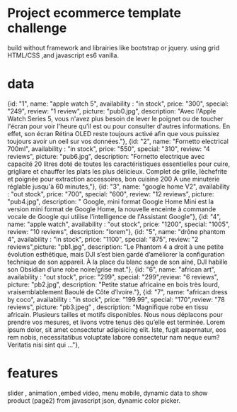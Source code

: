 # Project ecommerce template challenge
build without framework and librairies like bootstrap or jquery.
using grid HTML/CSS ,and javascript es6 vanilla.



# data 
{id: "1", name: "apple watch 5", availability : "in stock", price: "300", special: "249", review: "1 review", picture: "pub0.jpg", description: "Avec l'Apple Watch Series 5, vous n'avez plus besoin de lever le poignet ou de toucher l'écran pour voir l'heure qu'il est ou pour consulter d'autres informations. En effet, son écran Rétina OLED reste toujours activé afin que vous puissiez toujours avoir un oeil sur vos données."},
{id: "2", name: "Fornetto electrical 700ml", availability : "in stock", price: "550", special: "310", review: "4 reviews", picture: "pub6.jpg", description: "Fornetto electrique avec capacité 20 litres doté de toutes les caractéristiques essentielles pour cuire, grigliare et chauffer les plats les plus délicieux. Complet de grille, lèchefrite et poignée pour extraction accessoires, bon cuisine 200 A une minuterie réglable jusqu'à 60 minutes,"},
{id: "3", name: "google home V2", availability : "out stock", price: "700", special: "600", review: "12 reviews", picture: "pub4.jpg", description: " Google, mini format Google Home Mini est la version mini format de Google Home, la nouvelle enceinte à commande vocale de Google qui utilise l'intelligence de l'Assistant Google"},
{id: "4", name: "apple watch", availability : "out stock", price: "1200", special: "1005", review: "10 reviews", description: "lorem"},
{id: "5", name: "drône phantom 4", availability : "in stock", price: "1100", special: "875", review: "2 reviews",picture: "pb1.jpg", description: "Le Phantom 4 a droit à une petite évolution esthétique, mais DJI s’est bien gardé d’améliorer la configuration technique de son appareil. À la place du blanc sage de son aîné, DJI habille son Obsidian d’une robe noire/grise mat."},
{id: "6", name: "african art", availability : "out stock", price: "299", special: "299",review: "6 reviews",  picture: "pb2.jpg", description: "Petite statue africaine en bois très lourd, vraisemblablement Baoulé de Côte d’Ivoire."},
{id: "7", name: "african dress by coco", availability : "in stock", price: "199.99", special: "170",review: "78 reviews", picture: "pb3.jpeg" , description: "Magnifique robe en tissu africain. Plusieurs tailles et motifs disponibles. Nous nous déplacons pour prendre vos mesures, et livons votre tenus dès  qu’elle est terminée. Lorem ipsum dolor, sit amet consectetur adipisicing elit. Iste, fugit aspernatur, eos rem nobis, necessitatibus voluptate labore consectetur nam neque eum? Veritatis nisi sint qui  ..."},




# features
slider , animation ,embed video, menu mobile, dynamic data to show product (page2) from javascript json, dynamic color picker.
